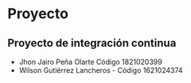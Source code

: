 # Proyecto
## Proyecto de integración continua
* Jhon Jairo Peña Olarte Código 1821020399
* Wilson Gutiérrez Lancheros - Código 1621024374
